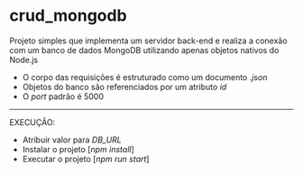 # crud_mongodb

Projeto simples que implementa um servidor back-end e realiza a conexão com um banco de dados MongoDB utilizando apenas objetos nativos do Node.js

- O corpo das requisições é estruturado como um documento *.json*
- Objetos do banco são referenciados por um atributo *id*
- O *port* padrão é 5000

***

EXECUÇÃO:
- Atribuir valor para *DB_URL*
- Instalar o projeto [*npm install*]
- Executar o projeto [*npm run start*]
